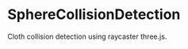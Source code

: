 SphereCollisionDetection
========================
Cloth collision detection using raycaster three.js.

